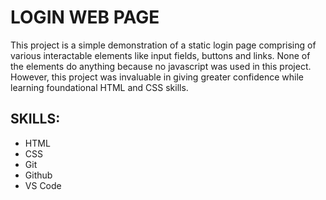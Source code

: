 # LOGIN WEB PAGE
This project is a simple demonstration of a static login page comprising of various interactable elements like input fields, buttons and links. None of the elements do anything because no javascript was used in this project. However, this project was invaluable in giving greater confidence while learning foundational HTML and CSS skills.

## SKILLS: 
- HTML
- CSS
- Git
- Github
- VS Code